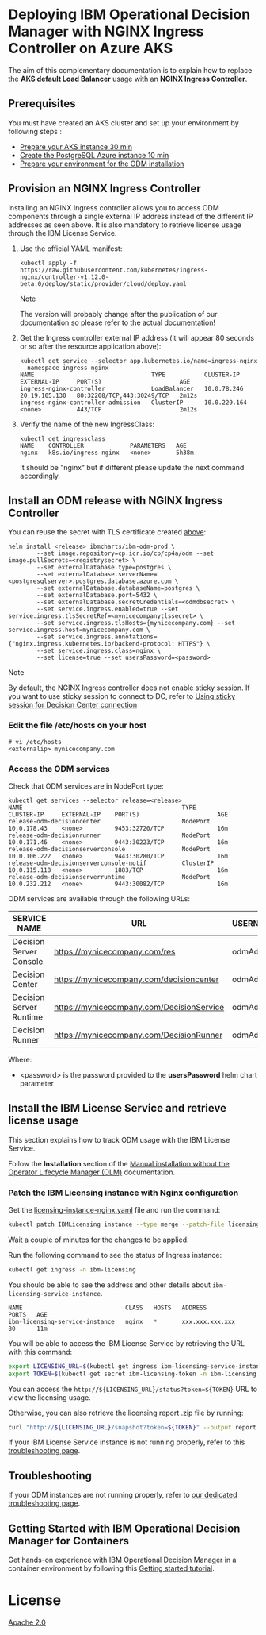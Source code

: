 # Deploying IBM Operational Decision Manager with NGINX Ingress Controller on Azure AKS

The aim of this complementary documentation is to explain how to replace the **AKS default Load Balancer** usage with an **NGINX Ingress Controller**.

## Prerequisites

You must have created an AKS cluster and set up your environment by following steps :
- [Prepare your AKS instance 30 min](README.md#prepare-your-aks-instance-30-min)
- [Create the PostgreSQL Azure instance 10 min](README.md#create-the-postgresql-azure-instance-10-min)
- [Prepare your environment for the ODM installation](README.md#prepare-your-environment-for-the-odm-installation)

## Provision an NGINX Ingress Controller

Installing an NGINX Ingress controller allows you to access ODM components through a single external IP address instead of the different IP addresses as seen above.  It is also mandatory to retrieve license usage through the IBM License Service.

1. Use the official YAML manifest:

    ```shell
    kubectl apply -f https://raw.githubusercontent.com/kubernetes/ingress-nginx/controller-v1.12.0-beta.0/deploy/static/provider/cloud/deploy.yaml
    ```

    > [!NOTE]
    > The version will probably change after the publication of our documentation so please refer to the actual [documentation](https://kubernetes.github.io/ingress-nginx/deploy/#azure)!

2. Get the Ingress controller external IP address (it will appear 80 seconds or so after the resource application above):

    ```shell
    kubectl get service --selector app.kubernetes.io/name=ingress-nginx --namespace ingress-nginx
    NAME                                 TYPE           CLUSTER-IP     EXTERNAL-IP     PORT(S)                      AGE
    ingress-nginx-controller             LoadBalancer   10.0.78.246    20.19.105.130   80:32208/TCP,443:30249/TCP   2m12s
    ingress-nginx-controller-admission   ClusterIP      10.0.229.164   <none>          443/TCP                      2m12s
    ```

3. Verify the name of the new IngressClass:

    ```shell
    kubectl get ingressclass
    NAME    CONTROLLER             PARAMETERS   AGE
    nginx   k8s.io/ingress-nginx   <none>       5h38m
    ```

    It should be "nginx" but if different please update the next command accordingly.

## Install an ODM release with NGINX Ingress Controller

You can reuse the secret with TLS certificate created [above](README.md#manage-adigital-certificate-10-min):

```shell
helm install <release> ibmcharts/ibm-odm-prod \
        --set image.repository=cp.icr.io/cp/cp4a/odm --set image.pullSecrets=<registrysecret> \
        --set externalDatabase.type=postgres \
        --set externalDatabase.serverName=<postgresqlserver>.postgres.database.azure.com \
        --set externalDatabase.databaseName=postgres \
        --set externalDatabase.port=5432 \
        --set externalDatabase.secretCredentials=<odmdbsecret> \
        --set service.ingress.enabled=true --set service.ingress.tlsSecretRef=<mynicecompanytlssecret> \
        --set service.ingress.tlsHosts={mynicecompany.com} --set service.ingress.host=mynicecompany.com \
        --set service.ingress.annotations={"nginx.ingress.kubernetes.io/backend-protocol: HTTPS"} \
        --set service.ingress.class=nginx \
        --set license=true --set usersPassword=<password>
```

> [!NOTE]
> By default, the NGINX Ingress controller does not enable sticky session. If you want to use sticky session to connect to DC, refer to [Using sticky session for Decision Center connection](../../contrib/sticky-session/README.md)


### Edit the file /etc/hosts on your host

```shell
# vi /etc/hosts
<externalip> mynicecompany.com
```

### Access the ODM services

Check that ODM services are in NodePort type:

```shell
kubectl get services --selector release=<release>
NAME                                             TYPE           CLUSTER-IP     EXTERNAL-IP    PORT(S)                      AGE
release-odm-decisioncenter                       NodePort       10.0.178.43    <none>         9453:32720/TCP               16m
release-odm-decisionrunner                       NodePort       10.0.171.46    <none>         9443:30223/TCP               16m
release-odm-decisionserverconsole                NodePort       10.0.106.222   <none>         9443:30280/TCP               16m
release-odm-decisionserverconsole-notif          ClusterIP      10.0.115.118   <none>         1883/TCP                     16m
release-odm-decisionserverruntime                NodePort       10.0.232.212   <none>         9443:30082/TCP               16m
```

ODM services are available through the following URLs:

<!-- markdown-link-check-disable -->
| SERVICE NAME | URL | USERNAME/PASSWORD
| --- | --- | ---
| Decision Server Console | https://mynicecompany.com/res | odmAdmin/\<password\>
| Decision Center | https://mynicecompany.com/decisioncenter | odmAdmin/\<password\>
| Decision Server Runtime | https://mynicecompany.com/DecisionService | odmAdmin/\<password\>
| Decision Runner | https://mynicecompany.com/DecisionRunner | odmAdmin/\<password\>
<!-- markdown-link-check-enable -->

Where:

* \<password\> is the password provided to the **usersPassword** helm chart parameter

## Install the IBM License Service and retrieve license usage

This section explains how to track ODM usage with the IBM License Service.

Follow the **Installation** section of the [Manual installation without the Operator Lifecycle Manager (OLM)](https://www.ibm.com/docs/en/cloud-paks/foundational-services/4.9?topic=ils-installing-license-service-without-operator-lifecycle-manager-olm) documentation.

### Patch the IBM Licensing instance with Nginx configuration

Get the [licensing-instance-nginx.yaml](./licensing-instance-nginx.yaml) file and run the command:

```bash
kubectl patch IBMLicensing instance --type merge --patch-file licensing-instance-nginx.yaml -n ibm-licensing
```

Wait a couple of minutes for the changes to be applied. 

Run the following command to see the status of Ingress instance:

```bash
kubectl get ingress -n ibm-licensing                         
```

You should be able to see the address and other details about `ibm-licensing-service-instance`.
```
NAME                             CLASS   HOSTS   ADDRESS             PORTS   AGE
ibm-licensing-service-instance   nginx   *       xxx.xxx.xxx.xxx     80      11m
```

You will be able to access the IBM License Service by retrieving the URL with this command:

```bash
export LICENSING_URL=$(kubectl get ingress ibm-licensing-service-instance -n ibm-licensing -o jsonpath='{.status.loadBalancer.ingress[0].ip}')/ibm-licensing-service-instance
export TOKEN=$(kubectl get secret ibm-licensing-token -n ibm-licensing -o jsonpath='{.data.token}' |base64 -d)
```

You can access the `http://${LICENSING_URL}/status?token=${TOKEN}` URL to view the licensing usage. 

Otherwise, you can also retrieve the licensing report .zip file by running:

```bash
curl "http://${LICENSING_URL}/snapshot?token=${TOKEN}" --output report.zip
```

If your IBM License Service instance is not running properly, refer to this [troubleshooting page](https://www.ibm.com/docs/en/cloud-paks/foundational-services/4.9?topic=service-troubleshooting-license).

## Troubleshooting

If your ODM instances are not running properly, refer to [our dedicated troubleshooting page](https://www.ibm.com/docs/en/odm/9.0.0?topic=900-troubleshooting-support).

## Getting Started with IBM Operational Decision Manager for Containers

Get hands-on experience with IBM Operational Decision Manager in a container environment by following this [Getting started tutorial](https://github.com/DecisionsDev/odm-for-container-getting-started/blob/master/README.md).

# License

[Apache 2.0](/LICENSE)

